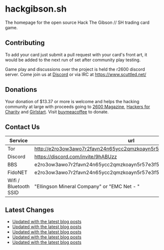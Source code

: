 # hackgibson.sh
The homepage for the open source Hack The Gibson // SH trading card game.


## Contributing

To add your card just submit a pull request with your card's front art, it would be added to the next run of set after community play testing.

Game play and discussions over the project is held the r2600 discord server. Come join us at [Discord](https://discord.com/invite/9hABUzz) or via IRC at https://www.scuttled.net/


## Donations

Your donation of $13.37 or more is welcome and helps the hacking community at large with proceeds going to [2600 Magazine](https://2600.com/), [Hackers for Charity](https://hackersforcharity.org) and [Girlstart](https://girlstart.org).  Visit [buymeacoffee](https://www.buymeacoffee.com/hackgibson.sh) to donate.


## Contact Us

Service | url
-|-
Tor | http://e2ro3ow3awo7r2favn24n65ycc2qmzkoayn5r57e3f56nvjwdcgg32ad.onion
Discord | https://discord.com/invite/9hABUzz
BBS | e2ro3ow3awo7r2favn24n65ycc2qmzkoayn5r57e3f56nvjwdcgg32ad.onion:23
FidoNET | e2ro3ow3awo7r2favn24n65ycc2qmzkoayn5r57e3f56nvjwdcgg32ad.onion:24554
Wifi / Bluetooth SSID | "Ellingson Mineral Company" or "EMC Net - <fidonet address>"

## Latest Changes
<!-- BLOG-POST-LIST:START -->
- [Updated with the latest blog posts](https://github.com/DFW2600/hackgibson.sh/commit/99239ff8a8396746f7cd6ed264550806041b21e7)
- [Updated with the latest blog posts](https://github.com/DFW2600/hackgibson.sh/commit/e445dd8330e8881bcf44c16355aad92d1ba2c1e6)
- [Updated with the latest blog posts](https://github.com/DFW2600/hackgibson.sh/commit/6cf68b7207b625a65bbff2ceba4eeee0ca6d254e)
- [Updated with the latest blog posts](https://github.com/DFW2600/hackgibson.sh/commit/ec6b267cd8af33a464f0bc14b31d54ca9e1259ad)
- [Updated with the latest blog posts](https://github.com/DFW2600/hackgibson.sh/commit/ba3fa774e3e2089a9d65666e1a7510af8e5cc634)
<!-- BLOG-POST-LIST:END -->
